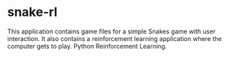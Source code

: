 # snake-rl
This application contains game files for a simple Snakes game with user interaction. It also contains a reinforcement learning application where the computer gets to play. Python Reinforcement Learning.
